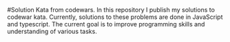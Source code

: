 #Solution Kata from codewars.
In this repository I publish my solutions to codewar kata.
Currently, solutions to these problems are done in JavaScript and typescript.
The current goal is to improve programming skills and understanding of various tasks.
